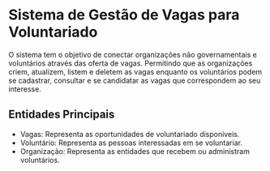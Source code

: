 # Sistema de Gestão de Vagas para Voluntariado
O sistema tem o objetivo de conectar organizações não governamentais e voluntários através das oferta de vagas. Permitindo que as organizações criem, atualizem, listem e deletem as vagas enquanto os voluntários podem se cadastrar, consultar e se candidatar as vagas que correspondem ao seu interesse. 
## Entidades Principais
- Vagas: Representa as oportunidades de voluntariado disponíveis.
- Voluntário: Representa as pessoas interessadas em se voluntariar.
- Organização: Representa as entidades que recebem ou administram voluntários.
